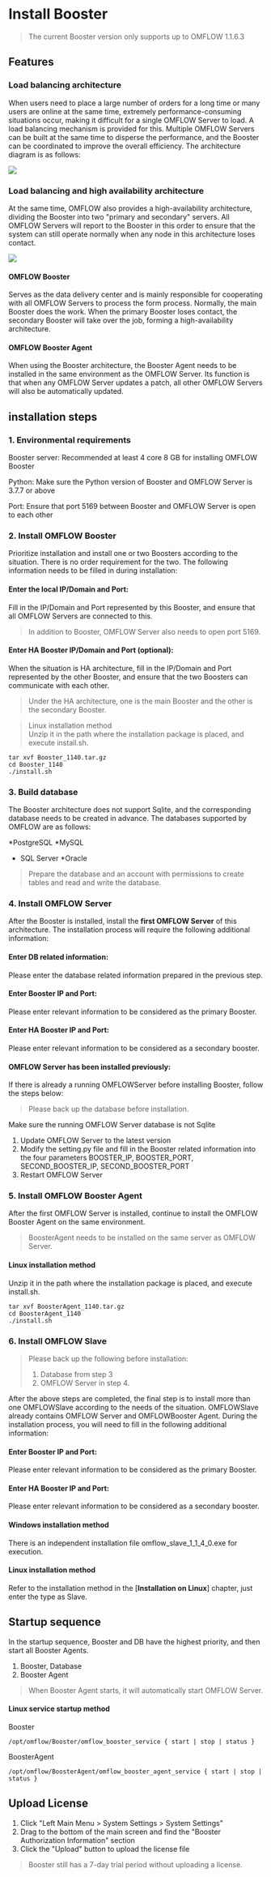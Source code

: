 # Install Booster

> The current Booster version only supports up to OMFLOW 1.1.6.3

## Features

### Load balancing architecture

When users need to place a large number of orders for a long time or many users are online at the same time, extremely performance-consuming situations occur, making it difficult for a single OMFLOW Server to load. A load balancing mechanism is provided for this. Multiple OMFLOW Servers can be built at the same time to disperse the performance, and the Booster can be coordinated to improve the overall efficiency. The architecture diagram is as follows:

![](https://syscomgo.com/wp-content/uploads/2023/11/OMFLOW\_3-3\_1.png)

### Load balancing and high availability architecture

At the same time, OMFLOW also provides a high-availability architecture, dividing the Booster into two "primary and secondary" servers. All OMFLOW Servers will report to the Booster in this order to ensure that the system can still operate normally when any node in this architecture loses contact.

![](https://syscomgo.com/wp-content/uploads/2023/11/OMFLOW\_3-3\_2.png)

#### OMFLOW Booster

Serves as the data delivery center and is mainly responsible for cooperating with all OMFLOW Servers to process the form process. Normally, the main Booster does the work. When the primary Booster loses contact, the secondary Booster will take over the job, forming a high-availability architecture.

#### OMFLOW Booster Agent

When using the Booster architecture, the Booster Agent needs to be installed in the same environment as the OMFLOW Server. Its function is that when any OMFLOW Server updates a patch, all other OMFLOW Servers will also be automatically updated.

## installation steps

### 1. Environmental requirements

Booster server: Recommended at least 4 core 8 GB for installing OMFLOW Booster

Python: Make sure the Python version of Booster and OMFLOW Server is 3.7.7 or above

Port: Ensure that port 5169 between Booster and OMFLOW Server is open to each other

### 2. Install OMFLOW Booster

Prioritize installation and install one or two Boosters according to the situation. There is no order requirement for the two. The following information needs to be filled in during installation:

#### Enter the local IP/Domain and Port:

Fill in the IP/Domain and Port represented by this Booster, and ensure that all OMFLOW Servers are connected to this.

> In addition to Booster, OMFLOW Server also needs to open port 5169.

#### Enter HA Booster IP/Domain and Port (optional):

When the situation is HA architecture, fill in the IP/Domain and Port represented by the other Booster, and ensure that the two Boosters can communicate with each other.

> Under the HA architecture, one is the main Booster and the other is the secondary Booster.

> Linux installation method\
> Unzip it in the path where the installation package is placed, and execute install.sh.

```
tar xvf Booster_1140.tar.gz
cd Booster_1140
./install.sh
```

### 3. Build database

The Booster architecture does not support Sqlite, and the corresponding database needs to be created in advance. The databases supported by OMFLOW are as follows:

\*PostgreSQL \*MySQL

* SQL Server \*Oracle

> Prepare the database and an account with permissions to create tables and read and write the database.

### 4. Install OMFLOW Server

After the Booster is installed, install the **first OMFLOW Server** of this architecture. The installation process will require the following additional information:

#### Enter DB related information:

Please enter the database related information prepared in the previous step.

#### Enter Booster IP and Port:

Please enter relevant information to be considered as the primary Booster.

#### Enter HA Booster IP and Port:

Please enter relevant information to be considered as a secondary booster.

#### OMFLOW Server has been installed previously:

If there is already a running OMFLOWServer before installing Booster, follow the steps below:

> Please back up the database before installation.

Make sure the running OMFLOW Server database is not Sqlite

1. Update OMFLOW Server to the latest version
2. Modify the setting.py file and fill in the Booster related information into the four parameters BOOSTER\_IP, BOOSTER\_PORT, SECOND\_BOOSTER\_IP, SECOND\_BOOSTER\_PORT
3. Restart OMFLOW Server

### 5. Install OMFLOW Booster Agent

After the first OMFLOW Server is installed, continue to install the OMFLOW Booster Agent on the same environment.

> BoosterAgent needs to be installed on the same server as OMFLOW Server.

#### Linux installation method

Unzip it in the path where the installation package is placed, and execute install.sh.

```
tar xvf BoosterAgent_1140.tar.gz
cd BoosterAgent_1140
./install.sh
```

### 6. Install OMFLOW Slave

> Please back up the following before installation:
>
> 1. Database from step 3
> 2. OMFLOW Server in step 4.

After the above steps are completed, the final step is to install more than one OMFLOWSlave according to the needs of the situation. OMFLOWSlave already contains OMFLOW Server and OMFLOWBooster Agent. During the installation process, you will need to fill in the following additional information:

#### Enter Booster IP and Port:

Please enter relevant information to be considered as the primary Booster.

#### Enter HA Booster IP and Port:

Please enter relevant information to be considered as a secondary booster.

#### Windows installation method

There is an independent installation file omflow\_slave\_1\_1\_4\_0.exe for execution.

#### Linux installation method

Refer to the installation method in the \[**Installation on Linux**] chapter, just enter the type as Slave.

## Startup sequence

In the startup sequence, Booster and DB have the highest priority, and then start all Booster Agents.

1. Booster, Database
2. Booster Agent

> When Booster Agent starts, it will automatically start OMFLOW Server.

#### Linux service startup method

Booster

```
/opt/omflow/Booster/omflow_booster_service { start | stop | status }
```

BoosterAgent

```
/opt/omflow/BoosterAgent/omflow_booster_agent_service { start | stop | status }
```

## Upload License

1. Click "Left Main Menu > System Settings > System Settings"
2. Drag to the bottom of the main screen and find the "Booster Authorization Information" section
3. Click the "Upload" button to upload the license file

> Booster still has a 7-day trial period without uploading a license.
